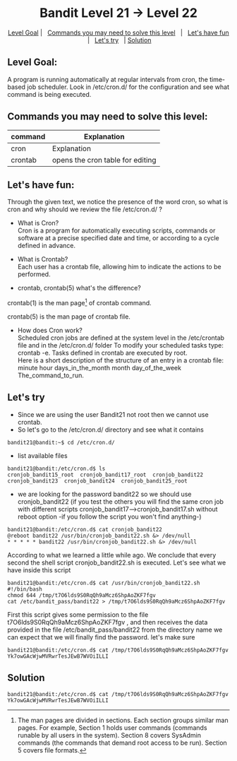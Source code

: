 <h1 align="center">
Bandit Level 21 → Level 22
</h1>

<p align="center">
  <a href="#Goal">Level Goal</a>   |   
  <a href="#Cmd">Commands you may need to solve this level</a>   |  
  <a href="#fun">Let's have fun</a>   |  
  <a href="#Try">Let's try</a>   |
  <a href="#Solution">Solution</a> 
</p>

## Level Goal:
A program is running automatically at regular intervals from cron, the time-based job scheduler. Look in /etc/cron.d/ for the configuration and see what command is being executed.

## Commands you may need to solve this level:
| command | Explanation |
| ------|-----|
| cron | Explanation |
| crontab | opens the cron table for editing  |


## Let's have fun:

Through the given text, we notice the presence of the word cron, so what is cron and why should we review the file /etc/cron.d/ ?

- What is Cron?<br/>
Cron is a program for automatically executing scripts, commands or software at a precise specified date and time, or according to a cycle defined in advance.</br>

- What is Crontab?<br/>
Each user has a crontab file, allowing him to indicate the actions to be performed.</br>

- crontab, crontab(5) what's the difference?<br/>

crontab(1) is the man page[^1] of crontab command.
[^1]: The man pages are divided in sections. Each section groups similar man pages. For example, Section 1 holds user commands (commands runable by all users in the system). Section 8 covers SysAdmin commands (the commands that demand root access to be run). Section 5 covers file formats.

crontab(5) is the man page of crontab file.

- How does Cron work?<br/>
Scheduled cron jobs are defined at the system level in the /etc/crontab file and in the /etc/cron.d/ folder
To modify your scheduled tasks type: crontab -e. Tasks defined in crontab are executed by root.<br/>
Here is a short description of the structure of an entry in a crontab file:<br/>
minute hour days_in_the_month month day_of_the_week The_command_to_run.

## Let's try

- Since we are using the user Bandit21 not root then we cannot use crontab.
- So let's go to the /etc/cron.d/ directory and see what it contains
````
bandit21@bandit:~$ cd /etc/cron.d/
````
- list available files
````
bandit21@bandit:/etc/cron.d$ ls
cronjob_bandit15_root  cronjob_bandit17_root  cronjob_bandit22  cronjob_bandit23  cronjob_bandit24  cronjob_bandit25_root
````
- we are looking for the password bandit22 so we should use cronjob_bandit22 (if you test the others you will find the same cron job with different scripts cronjob_bandit17-->cronjob_bandit17.sh without reboot option -if you follow the script you won't find anything-)
````
bandit21@bandit:/etc/cron.d$ cat cronjob_bandit22
@reboot bandit22 /usr/bin/cronjob_bandit22.sh &> /dev/null
* * * * * bandit22 /usr/bin/cronjob_bandit22.sh &> /dev/null
````
According to what we learned a little while ago. We conclude that every second the shell script cronjob_bandit22.sh is executed. Let's see what we have inside this script

````
bandit21@bandit:/etc/cron.d$ cat /usr/bin/cronjob_bandit22.sh
#!/bin/bash
chmod 644 /tmp/t7O6lds9S0RqQh9aMcz6ShpAoZKF7fgv
cat /etc/bandit_pass/bandit22 > /tmp/t7O6lds9S0RqQh9aMcz6ShpAoZKF7fgv

````
First this script gives some permission to the file t7O6lds9S0RqQh9aMcz6ShpAoZKF7fgv , and then receives the data provided in the file /etc/bandit_pass/bandit22 from the directory name we can expect that we will finally find the password. let's make sure
````
bandit21@bandit:/etc/cron.d$ cat /tmp/t7O6lds9S0RqQh9aMcz6ShpAoZKF7fgv
Yk7owGAcWjwMVRwrTesJEwB7WVOiILLI
````

## Solution 
````
bandit21@bandit:/etc/cron.d$ cat /tmp/t7O6lds9S0RqQh9aMcz6ShpAoZKF7fgv
Yk7owGAcWjwMVRwrTesJEwB7WVOiILLI
````

